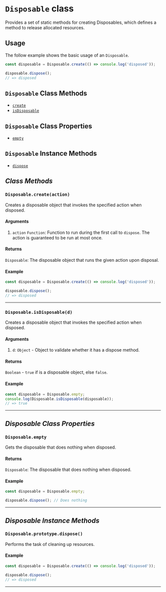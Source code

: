 # `Disposable` class #

Provides a set of static methods for creating Disposables, which defines a method to release allocated resources.

## Usage ##

The follow example shows the basic usage of an `Disposable`.

```js
const disposable = Disposable.create(() => console.log('disposed'));

disposable.dispose();
// => disposed
```

## `Disposable` Class Methods ##
- [`create`](#disposablecreateaction)
- [`isDisposable`](#disposableisdisposabled)

## `Disposable` Class Properties ##
- [`empty`](#disposableempty)

## `Disposable` Instance Methods ##
- [`dispose`](#disposableprototypedispose)

## _Class Methods_ ##

### <a id="disposablecreateaction"></a>`Disposable.create(action)`

Creates a disposable object that invokes the specified action when disposed.

#### Arguments
1. `action` `Function`: Function to run during the first call to `dispose`. The action is guaranteed to be run at most once.

#### Returns
`Disposable`: The disposable object that runs the given action upon disposal.

#### Example
```js
const disposable = Disposable.create(() => console.log('disposed'));

disposable.dispose();
// => disposed
```

* * *

### <a id="disposableisdisposabled"></a>`Disposable.isDisposable(d)`

Creates a disposable object that invokes the specified action when disposed.

#### Arguments
1. `d`: `Object` - Object to validate whether it has a dispose method.

#### Returns
`Boolean` - `true` if is a disposable object, else `false`.

#### Example
```js
const disposable = Disposable.empty;
console.log(Disposable.isDisposable(disposable));
// => true
```

* * *

## _Disposable Class Properties_ ##

### <a id="disposableempty"></a>`Disposable.empty`

Gets the disposable that does nothing when disposed.

#### Returns
`Disposable`: The disposable that does nothing when disposed.

#### Example

```js
const disposable = Disposable.empty;

disposable.dispose(); // Does nothing
```

* * *

## _Disposable Instance Methods_ ##

### <a id="disposableprototypedispose"></a>`Disposable.prototype.dispose()`

Performs the task of cleaning up resources.

#### Example

```js
const disposable = Disposable.create(() => console.log('disposed'));

disposable.dispose();
// => disposed
```
* * *
